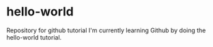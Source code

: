 # hello-world
Repository for github tutorial
I'm currently learning Github by doing the hello-world tutorial. 
